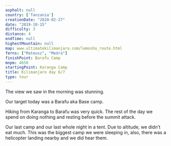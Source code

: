 ```yaml
---
asphalt: null
country: ['Tanzania']
creationDate: "2020-02-27"
date: "2019-10-15"
difficulty: 3
distance: 4
endTime: null
highestMountain: null
map: www.ultimatekilimanjaro.com/lemosho_route.html
ferns: ["Mateusz", "Medra"]
finishPoint: Barafu Camp
mnpm: 4650
startingPoint: Karanga Camp
title: Kilimanjaro day 6/7
type: tour
---
```


The view we saw in the morning was stunning.

Our target today was a Barafu aka Base camp.


Hiking from Karanga to Barafu was very quick. The rest of the day we spend on doing nothing and resting before the summit attack.

Our last camp and our last whole night in a tent. Due to altitude, we didn't eat much.
This was the biggest camp we were sleeping in, also, there was a helicopter landing nearby and we did hear them.
